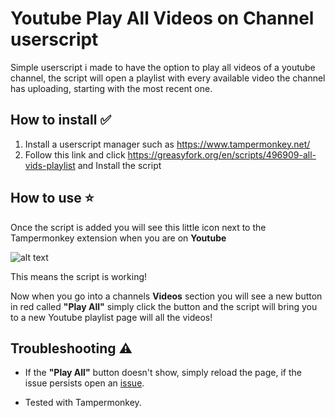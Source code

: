 # Youtube Play All Videos on Channel userscript

Simple userscript i made to have the option to play all videos of a youtube channel, the script will open a playlist with every available video the channel has uploading, starting with the most recent one.

## How to install ✅

1. Install a userscript manager such as https://www.tampermonkey.net/
2. Follow this link and click https://greasyfork.org/en/scripts/496909-all-vids-playlist and Install the script

## How to use ⭐

Once the script is added you will see this little icon next to the Tampermonkey extension when you are on **Youtube**

![alt text](https://i.imgur.com/nJN5Izu.png)

This means the script is working!

Now when you go into a channels **Videos** section you will see a new button in red called **"Play All"** simply click the button and the script will bring you to a new Youtube playlist page will all the videos!

## Troubleshooting ⚠️

- If the **"Play All"** button doesn't show, simply reload the page, if the issue persists open an [issue](https://github.com/7KMANN/Play-All-Videos-on-Channel-userscript/issues).

- Tested with Tampermonkey.

